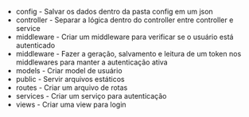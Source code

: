 * config -  Salvar os dados dentro da pasta config em um json
* controller - Separar a lógica dentro do controller entre controller e service
* middleware - Criar um middleware para verificar se o usuário está autenticado
* middleware - Fazer a geração, salvamento e leitura de um token nos middlewares para manter a autenticação ativa
* models - Criar model de usuário
* public - Servir arquivos estáticos
* routes - Criar um arquivo de rotas
* services - Criar um serviço para autenticação
* views - Criar uma view para login